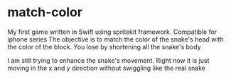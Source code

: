 # match-color
My first game written in Swift using spritekit framework. 
Compatible for iphone series 
The objective is to match the color of the snake's head with the color of
the block. You lose by shortening all the snake's body

I am still trying to enhance the snake's movement. Right now it is just moving in the x and y direction without swiggling like the real snake
